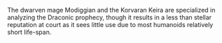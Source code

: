 The dwarven mage Modiggian and the Korvaran Keira are specialized in analyzing the Draconic prophecy, though it results in a less than stellar reputation at court as it sees little use due to most humanoids relatively short life-span.
